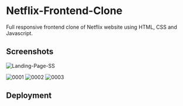 
# Netflix-Frontend-Clone

Full responsive frontend clone of Netflix website using HTML, CSS and Javascript.

## Screenshots

![Landing-Page-SS](https://user-images.githubusercontent.com/70894096/131783011-940c2e41-1eea-4463-b1f5-b3454ed22329.jpg)

![0001](https://user-images.githubusercontent.com/70894096/131783075-4e07f194-5d76-44b6-8fa6-b3ad0c6dcf0a.jpg)
![0002](https://user-images.githubusercontent.com/70894096/131783084-ee18f086-591e-4443-b170-7076dc5cd6e7.jpg)
![0003](https://user-images.githubusercontent.com/70894096/131783088-e1b4c7e9-df2c-428f-8c17-5f14d1721f06.jpg)

## Deployment



  